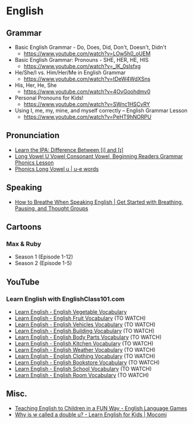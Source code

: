 # English
## Grammar
* Basic English Grammar - Do, Does, Did, Don't, Doesn't, Didn't
    * https://www.youtube.com/watch?v=LOw5h0_oUEM
* Basic English Grammar: Pronouns - SHE, HER, HE, HIS
    * https://www.youtube.com/watch?v=_IK_0sIsfxg
* He/She/I vs. Him/Her/Me in English Grammar
    * https://www.youtube.com/watch?v=tDeW4WdXSns
* His, Her, He, She
    * https://www.youtube.com/watch?v=4OvGoohdmv0
* Personal Pronouns for Kids!
    * https://www.youtube.com/watch?v=SWnc1HSCvRY
* Using I, me, my, mine, and myself correctly – English Grammar Lesson
    * https://www.youtube.com/watch?v=PeHT9hNORPU

## Pronunciation
* [Learn the IPA: Difference Between [i] and [ɪ]](https://www.youtube.com/watch?v=UzIIfn1ooJ0)
* [Long Vowel U Vowel Consonant Vowel, Beginning Readers Grammar Phonics Lesson](https://www.youtube.com/watch?v=jhZx7VsCKE8)
* [Phonics Long Vowel u | u-e words](https://www.youtube.com/watch?v=XJ-_nS81R4s)

## Speaking
* [How to Breathe When Speaking English | Get Started with Breathing, Pausing, and Thought Groups](https://www.youtube.com/watch?v=IKUWcrVGrZE)

## Cartoons
### Max & Ruby
* Season 1 (Episode 1-12)
* Season 2 (Episode 1-5)

## YouTube
### Learn English with EnglishClass101.com
* [Learn English - English Vegetable Vocabulary](https://www.youtube.com/watch?v=0xcGaaiDjX4)
* [Learn English - English Fruit Vocabulary](https://www.youtube.com/watch?v=q4lJqY62gcA) (TO WATCH)
* [Learn English - English Vehicles Vocabulary](https://www.youtube.com/watch?v=c3QmTsGxODc) (TO WATCH)
* [Learn English - English Building Vocabulary](https://www.youtube.com/watch?v=lAoqZ-YK_Ks) (TO WATCH)
* [Learn English - English Body Parts Vocabulary](https://www.youtube.com/watch?v=Zo9fQ9A60rU) (TO WATCH)
* [Learn English - English Kitchen Vocabulary](https://www.youtube.com/watch?v=TdHeNltTZsU) (TO WATCH)
* [Learn English - English Weather Vocabulary](https://www.youtube.com/watch?v=OsAj4s-x3yg) (TO WATCH)
* [Learn English - English Clothing Vocabulary](https://www.youtube.com/watch?v=buyp2APZr4g) (TO WATCH)
* [Learn English - English Bookstore Vocabulary](https://www.youtube.com/watch?v=p1AAzSy0k-4) (TO WATCH)
* [Learn English - English School Vocabulary](https://www.youtube.com/watch?v=NSVTw_j30QU) (TO WATCH)
* [Learn English - English Room Vocabulary](https://www.youtube.com/watch?v=GeHUzx0PzdY) (TO WATCH)

## Misc.
* [Teaching English to Children in a FUN Way - English Language Games](https://www.youtube.com/watch?v=-lYhBrAaJqk)
* [Why is w called a double u? - Learn English for Kids | Mocomi](https://www.youtube.com/watch?v=KDgIXaB3EWY)
